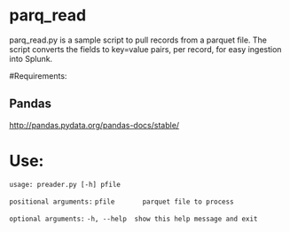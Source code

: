 # parq_read

parq_read.py is a sample script to pull records from a parquet file. The script converts the fields to key=value pairs, per record, for easy ingestion into Splunk.

#Requirements:
## Pandas
http://pandas.pydata.org/pandas-docs/stable/


Use:
====
`usage: preader.py [-h] pfile`

`positional arguments:`
  `pfile       parquet file to process`

  `optional arguments:`
    `-h, --help  show this help message and exit`

